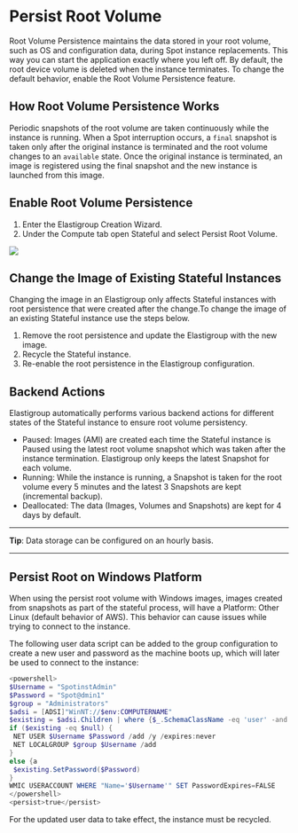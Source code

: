 # Persist Root Volume

Root Volume Persistence maintains the data stored in your root volume, such as OS and configuration data, during Spot instance replacements. This way you can start the application exactly where you left off. By default, the root device volume is deleted when the instance terminates. To change the default behavior, enable the Root Volume Persistence feature.

## How Root Volume Persistence Works

Periodic snapshots of the root volume are taken continuously while the instance is running. When a Spot interruption occurs, a `final` snapshot is taken only after the original instance is terminated and the root volume changes to an `available` state. Once the original instance is terminated, an image is registered using the final snapshot and the new instance is launched from this image.

## Enable Root Volume Persistence

1. Enter the Elastigroup Creation Wizard.
2. Under the Compute tab open Stateful and select Persist Root Volume.

<img src="/elastigroup/_media/stateful-persist-rootvolume-01.png" />

## Change the Image of Existing Stateful Instances

Changing the image in an Elastigroup only affects Stateful instances with root persistence that were created after the change.To change the image of an existing Stateful instance use the steps below.

1. Remove the root persistence and update the Elastigroup with the new image.
2. Recycle the Stateful instance.
3. Re-enable the root persistence in the Elastigroup configuration.

## Backend Actions

Elastigroup automatically performs various backend actions for different states of the Stateful instance to ensure root volume persistency.

- Paused: Images (AMI) are created each time the Stateful instance is Paused using the latest root volume snapshot which was taken after the instance termination. Elastigroup only keeps the latest Snapshot for each volume.
- Running: While the instance is running, a Snapshot is taken for the root volume every 5 minutes and the latest 3 Snapshots are kept (incremental backup).
- Deallocated: The data (Images, Volumes and Snapshots) are kept for 4 days by default.

---

**Tip**: Data storage can be configured on an hourly basis.

---

## Persist Root on Windows Platform

When using the persist root volume with Windows images, images created from snapshots as part of the stateful process, will have a Platform: Other Linux (default behavior of AWS). This behavior can cause issues while trying to connect to the instance.

The following user data script can be added to the group configuration to create a new user and password as the machine boots up, which will later be used to connect to the instance:

```powershell
<powershell>
$Username = "SpotinstAdmin"
$Password = "Spot@dmin1"
$group = "Administrators"
$adsi = [ADSI]"WinNT://$env:COMPUTERNAME"
$existing = $adsi.Children | where {$_.SchemaClassName -eq 'user' -and $_.Name -eq $Username }
if ($existing -eq $null) {
 NET USER $Username $Password /add /y /expires:never
 NET LOCALGROUP $group $Username /add
}
else {a
 $existing.SetPassword($Password)
}
WMIC USERACCOUNT WHERE "Name='$Username'" SET PasswordExpires=FALSE
</powershell>
<persist>true</persist>
```

For the updated user data to take effect, the instance must be recycled.
